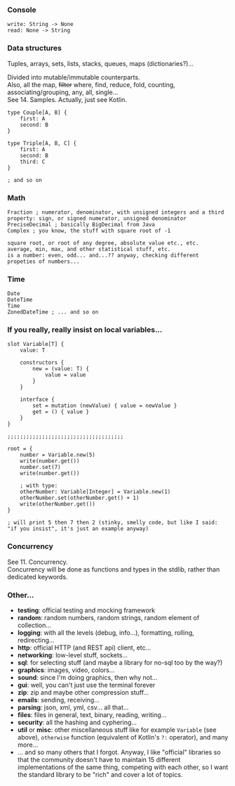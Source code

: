 ### Console

```
write: String -> None
read: None -> String
```

### Data structures

Tuples, arrays, sets, lists, stacks, queues, maps (dictionaries?)...

Divided into mutable/immutable counterparts.\
Also, all the map, ~~filter~~ where, find, reduce, fold, counting, associating/grouping, any, all, single...\
See 14. Samples. Actually, just see Kotlin.

```
type Couple[A, B] {
    first: A
    second: B
}

type Triple[A, B, C] {
    first: A
    second: B
    third: C
}

; and so on
```

### Math

```
Fraction ; numerator, denominator, with unsigned integers and a third property: sign, or signed numerator, unsigned denominator
PreciseDecimal ; basically BigDecimal from Java
Complex ; you know, the stuff with square root of -1

square root, or root of any degree, absolute value etc., etc.
average, min, max, and other statistical stuff, etc.
is a number: even, odd... and...?? anyway, checking different propeties of numbers...
```

### Time

```
Date
DateTime
Time
ZonedDateTime ; ... and so on
```

### If you really, really insist on local variables...

```
slot Variable[T] {
    value: T
    
    constructors {
        new = (value: T) {
            value = value
        }
    }
    
    interface {
        set = mutation (newValue) { value = newValue }
        get = () { value }
    }
}

;;;;;;;;;;;;;;;;;;;;;;;;;;;;;;;;;;;;;

root = {
    number = Variable.new(5)
    write(number.get())
    number.set(7)
    write(number.get())
    
    ; with type:
    otherNumber: Variable[Integer] = Variable.new(1)
    otherNumber.set(otherNumber.get() + 1)
    write(otherNumber.get())
}

; will print 5 then 7 then 2 (stinky, smelly code, but like I said: "if you insist", it's just an example anyway)
```

### Concurrency

See 11. Concurrency.\
Concurrency will be done as functions and types in the stdlib, rather than dedicated keywords.

### Other...
- **testing**: official testing and mocking framework
- **random**: random numbers, random strings, random element of collection...
- **logging**: with all the levels (debug, info...), formatting, rolling, redirecting...
- **http**: official HTTP (and REST api) client, etc...
- **networking**: low-level stuff, sockets...
- **sql**: for selecting stuff (and maybe a library for no-sql too by the way?)
- **graphics**: images, video, colors...
- **sound**: since I'm doing graphics, then why not...
- **gui**: well, you can't just use the terminal forever
- **zip**: zip and maybe other compression stuff...
- **emails**: sending, receiving...
- **parsing**: json, xml, yml, csv... all that...
- **files**: files in general, text, binary, reading, writing...
- **security**: all the hashing and cyphering...
- **util** or **misc**: other miscellaneous stuff like for example `Variable` (see above),
  `otherwise` function (equivalent of Kotlin's `?:` operator), and many more...
- ... and so many others that I forgot. Anyway, I like "official" libraries so that the community doesn't have to
  maintain 15 different implementations of the same thing, competing with each other, so I want the standard library
  to be "rich" and cover a lot of topics.